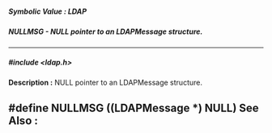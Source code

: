 ##### Symbolic Value : LDAP
##### NULLMSG - NULL pointer to an LDAPMessage structure. 
---
##### #include <ldap.h>
**Description :**
NULL pointer to an LDAPMessage structure. 

#define NULLMSG ((LDAPMessage *) NULL)
**See Also :**
[](D:/md_files/.md)
---
